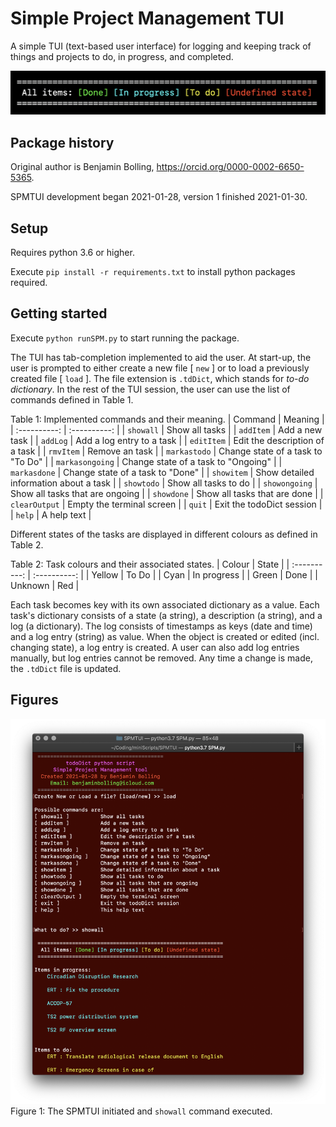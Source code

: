 # Simple Project Management TUI
A simple TUI (text-based user interface) for logging and keeping track of things and projects to do, in progress, and completed.

![Figure 0](docs/fig00.png)

## Package history
Original author is Benjamin Bolling, https://orcid.org/0000-0002-6650-5365.

SPMTUI development began 2021-01-28, version 1 finished 2021-01-30.

## Setup
Requires python 3.6 or higher.

Execute `pip install -r requirements.txt` to install python packages required.

## Getting started
Execute `python runSPM.py` to start running the package.

The TUI has tab-completion implemented to aid the user. At start-up, the user is prompted to either create a new file [ `new` ] or to load a previously created file [ `load` ]. The file extension is `.tdDict`, which stands for *to-do dictionary*. In the rest of the TUI session, the user can use the list of commands defined in Table 1.

Table 1: Implemented commands and their meaning.
| Command | Meaning |
| :----------: | :----------: |
| `showall` | Show all tasks |
| `addItem` | Add a new task |
| `addLog` | Add a log entry to a task |
| `editItem` | Edit the description of a task |
| `rmvItem` | Remove an task |
| `markastodo` | Change state of a task to "To Do" |
| `markasongoing` | Change state of a task to "Ongoing" |
| `markasdone` | Change state of a task to "Done" |
| `showitem` | Show detailed information about a task |
| `showtodo` | Show all tasks to do |
| `showongoing` | Show all tasks that are ongoing |
| `showdone` | Show all tasks that are done |
| `clearOutput` | Empty the terminal screen |
| `quit` | Exit the todoDict session |
| `help` | A help text |

Different states of the tasks are displayed in different colours as defined in Table 2.

Table 2: Task colours and their associated states.
| Colour | State |
| :----------: | :----------: |
| Yellow | To Do |
| Cyan | In progress |
| Green | Done |
| Unknown | Red |

Each task becomes key with its own associated dictionary as a value. Each task's dictionary consists of a state (a string), a description (a string), and a log (a dictionary). The log consists of timestamps as keys (date and time) and a log entry (string) as value. When the object is created or edited (incl. changing state), a log entry is created. A user can also add log entries manually, but log entries cannot be removed. Any time a change is made, the `.tdDict` file is updated.

## Figures
![Figure 1](docs/fig01.png)
Figure 1: The SPMTUI initiated and `showall` command executed.
